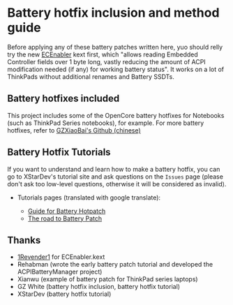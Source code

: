 # Battery hotfix inclusion and method guide
Before applying any of these battery patches written here, yuo should relly try the new [ECEnabler](https://github.com/1Revenger1/ECEnabler) kext first, which "allows reading Embedded Controller fields over 1 byte long, vastly reducing the amount of ACPI modification needed (if any) for working battery status". It works on a lot of ThinkPads without additional renames and Battery SSDTs.

## Battery hotfixes included

This project includes some of the OpenCore battery hotfixes for Notebooks (such as ThinkPad Series notebooks), for example. For more battery hotfixes, refer to [GZXiaoBai's Github (chinese)](https://github.com/GZXiaoBai/Hackintosh-Battery-Hotpatch) 

## Battery Hotfix Tutorials

If you want to understand and learn how to make a battery hotfix, you can go to XStarDev's tutorial site and ask questions on the `Issues` page (please don't ask too low-level questions, otherwise it will be considered as invalid).

- Tutorials pages (translated with google translate):

  - [Guide for Battery Hotpatch](https://translate.google.com/translate?sl=auto&tl=en&u=https://xstar-dev.github.io/hackintosh_advanced/Guide_For_Battery_Hotpatch.html)
  - [The road to Battery Patch](https://translate.google.com/translate?sl=auto&tl=en&u=http://yqp7js.coding-pages.com/2020/05/16/%25E8%25BF%259B%25E9%2598%25B6%25EF%25BC%259A%25E7%2594%25B5%25E6%25B1%25A0%25E7%2583%25AD%25E8%25A1%25A5%25E4%25B8%2581%25EF%25BC%2588Battery-Hotpatch%25EF%25BC%2589%25E4%25B9%258B%25E8%25B7%25AF/)

## Thanks
- [1Revender1](https://github.com/1Revenger1) for ECEnabler.kext
- Rehabman (wrote the early battery patch tutorial and developed the ACPIBatteryManager project)
- Xianwu (example of battery patch for ThinkPad series laptops)
- GZ White (battery hotfix inclusion, battery hotfix tutorial)
- XStarDev (battery hotfix tutorial)
